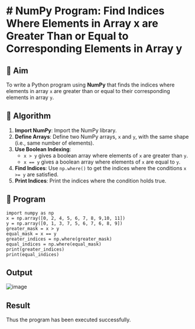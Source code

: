 # # NumPy Program: Find Indices Where Elements in Array x are Greater Than or Equal to Corresponding Elements in Array y

## 🎯 Aim
To write a Python program using **NumPy** that finds the indices where elements in array `x` are greater than or equal to their corresponding elements in array `y`.

## 🧠 Algorithm
1. **Import NumPy**: Import the NumPy library.
2. **Define Arrays**: Define two NumPy arrays, `x` and `y`, with the same shape (i.e., same number of elements).
3. **Use Boolean Indexing**: 
   - `x > y` gives a boolean array where elements of `x` are greater than `y`.
   - `x == y` gives a boolean array where elements of `x` are equal to `y`.
4. **Find Indices**: Use `np.where()` to get the indices where the conditions `x >= y` are satisfied.
5. **Print Indices**: Print the indices where the condition holds true.

## 🧾 Program
```
import numpy as np
x = np.array([0, 2, 4, 5, 6, 7, 8, 9,10, 11])
y = np.array([0, 1, 3, 7, 5, 6, 7, 6, 8, 9])
greater_mask = x > y   
equal_mask = x == y     
greater_indices = np.where(greater_mask)
equal_indices = np.where(equal_mask)
print(greater_indices)
print(equal_indices)
```

## Output

![image](https://github.com/user-attachments/assets/c3a0a53d-7d29-4da4-8df7-842fd9dba753)


## Result
Thus the program has been executed successfully.
